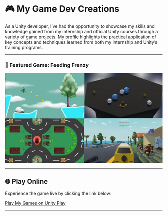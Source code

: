 # 🎮 My Game Dev Creations

As a Unity developer, I’ve had the opportunity to showcase my skills and knowledge gained from my internship and official Unity courses through a variety of game projects. My profile highlights the practical application of key concepts and techniques learned from both my internship and Unity’s training programs.

---

### 🚀 Featured Game: Feeding Frenzy

![General Games Pic](./assets/General.png)

---

## 🌐 Play Online

Experience the game live by clicking the link below:

[Play My Games on Unity Play](https://play.unity.com/en/user/c9444cda-3bf0-4586-9832-f6e7fb7fa838)

---
